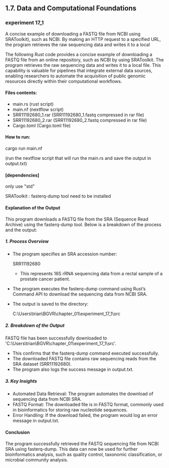 ## 1.7. Data and Computational Foundations

### experiment 17_1 

A concise example of downloading a FASTQ file from NCBI using SRAToolkit), such as NCBI. By making an HTTP request to a specified URL, the program retrieves the raw sequencing data and writes it to a local

The following Rust code provides a concise example of downloading a FASTQ file from an online repository, such as NCBI by using SRAToolkit. The program retrieves the raw sequencing data and writes it to a local file. This capability is valuable for pipelines that integrate external data sources, enabling researchers to automate the acquisition of public genomic resources directly within their computational workflows.

#### Files contents:
* main.rs (rust script)
* main.nf (nextflow script)
* SRR11192680_1.rar (SRR11192680_1.fastq compressed in rar file)
* SRR11192680_2.rar (SRR11192680_2.fastq compressed in rar file)
* Cargo.toml (Cargo.toml file)

#### How to run:

cargo run main.nf 

(run the nextflow script that will run the main.rs and save the output in output.txt)
  
#### [dependencies]

only use "std"

SRAToolkit : fasterq-dump tool need to be installed 

#### Explanation of the Output

This program downloads a FASTQ file from the SRA (Sequence Read Archive) using the fasterq-dump tool. Below is a breakdown of the process and the output:

##### 1. Process Overview

* The program specifies an SRA accession number:

  SRR11192680
  
  * This represents 16S rRNA sequencing data from a rectal sample of a prostate cancer patient.

* The program executes the fasterq-dump command using Rust’s Command API to download the sequencing data from NCBI SRA.

* The output is saved to the directory:

  C:\Users\trian\BGVR\chapter_01\experiment_17_1\src

##### 2. Breakdown of the Output

FASTQ file has been successfully downloaded to 'C:\Users\trian\BGVR\chapter_01\experiment_17_1\src'.

* This confirms that the fasterq-dump command executed successfully.
* The downloaded FASTQ file contains raw sequencing reads from the SRA dataset (SRR11192680).
* The program also logs the success message in output.txt.

##### 3. Key Insights

* Automated Data Retrieval: The program automates the download of sequencing data from NCBI SRA.
* FASTQ Format: The downloaded file is in FASTQ format, commonly used in bioinformatics for storing raw nucleotide sequences.
* Error Handling: If the download failed, the program would log an error message in output.txt.

#### Conclusion

The program successfully retrieved the FASTQ sequencing file from NCBI SRA using fasterq-dump. This data can now be used for further bioinformatics analysis, such as quality control, taxonomic classification, or microbial community analysis.


